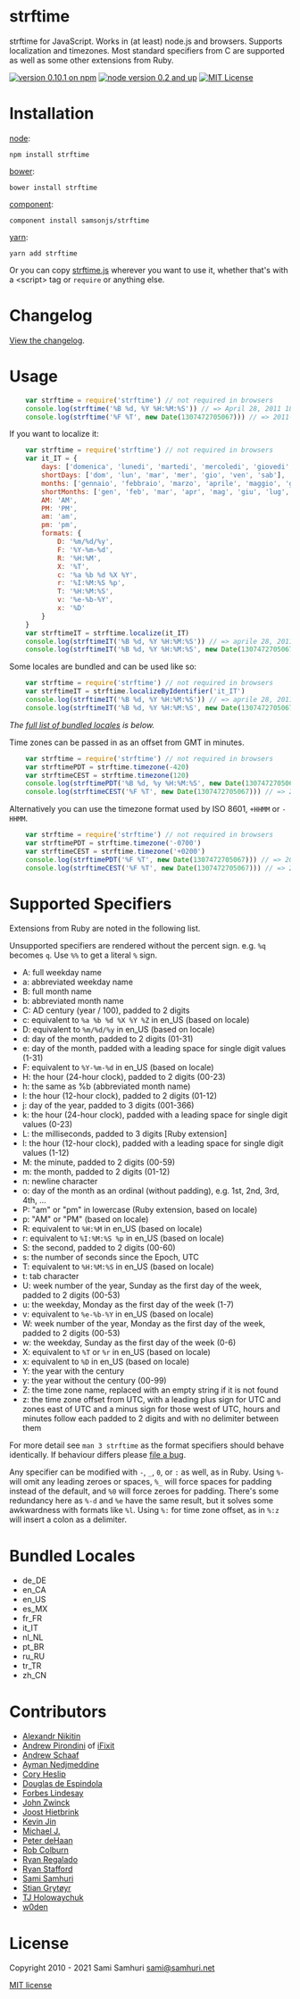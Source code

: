 strftime
========

strftime for JavaScript. Works in (at least) node.js and browsers. Supports localization and timezones. Most standard specifiers from C are supported as well as some other extensions from Ruby.

[![version 0.10.1 on npm](https://img.shields.io/badge/npm-0.10.0-brightgreen.svg?style=flat)](https://www.npmjs.com/package/strftime) [![node version 0.2 and up](https://img.shields.io/badge/node->=0.2-brightgreen.svg?style=flat)](https://nodejs.org) [![MIT License](https://img.shields.io/badge/License-MIT-blue.svg?style=flat)](https://sjs.mit-license.org)

Installation
============

[node](https://nodejs.org):

    npm install strftime

[bower](http://bower.io):

    bower install strftime

[component](https://github.com/componentjs/component):

    component install samsonjs/strftime

[yarn](https://yarnpkg.com):

    yarn add strftime

Or you can copy [strftime.js](https://github.com/samsonjs/strftime/blob/master/strftime.js) wherever you want to use it, whether that's with a &lt;script&gt; tag or `require` or anything else.

Changelog
=========

[View the changelog](https://github.com/samsonjs/strftime/blob/master/Changelog.md).

Usage
=====

```JavaScript
    var strftime = require('strftime') // not required in browsers
    console.log(strftime('%B %d, %Y %H:%M:%S')) // => April 28, 2011 18:21:08
    console.log(strftime('%F %T', new Date(1307472705067))) // => 2011-06-07 18:51:45
```


If you want to localize it:

```JavaScript
    var strftime = require('strftime') // not required in browsers
    var it_IT = {
        days: ['domenica', 'lunedi', 'martedi', 'mercoledi', 'giovedi', 'venerdi', 'sabato'],
        shortDays: ['dom', 'lun', 'mar', 'mer', 'gio', 'ven', 'sab'],
        months: ['gennaio', 'febbraio', 'marzo', 'aprile', 'maggio', 'giugno', 'luglio', 'agosto', 'settembre', 'ottobre', 'novembre', 'dicembre'],
        shortMonths: ['gen', 'feb', 'mar', 'apr', 'mag', 'giu', 'lug', 'ago', 'set', 'ott', 'nov', 'dic'],
        AM: 'AM',
        PM: 'PM',
        am: 'am',
        pm: 'pm',
        formats: {
            D: '%m/%d/%y',
            F: '%Y-%m-%d',
            R: '%H:%M',
            X: '%T',
            c: '%a %b %d %X %Y',
            r: '%I:%M:%S %p',
            T: '%H:%M:%S',
            v: '%e-%b-%Y',
            x: '%D'
        }
    }
    var strftimeIT = strftime.localize(it_IT)
    console.log(strftimeIT('%B %d, %Y %H:%M:%S')) // => aprile 28, 2011 18:21:08
    console.log(strftimeIT('%B %d, %Y %H:%M:%S', new Date(1307472705067))) // => giugno 7, 2011 18:51:45
```

Some locales are bundled and can be used like so:

```JavaScript
    var strftime = require('strftime') // not required in browsers
    var strftimeIT = strftime.localizeByIdentifier('it_IT')
    console.log(strftimeIT('%B %d, %Y %H:%M:%S')) // => aprile 28, 2011 18:21:08
    console.log(strftimeIT('%B %d, %Y %H:%M:%S', new Date(1307472705067))) // => giugno 7, 2011 18:51:45
```

_The [full list of bundled locales](#locales) is below._

Time zones can be passed in as an offset from GMT in minutes.

```JavaScript
    var strftime = require('strftime') // not required in browsers
    var strftimePDT = strftime.timezone(-420)
    var strftimeCEST = strftime.timezone(120)
    console.log(strftimePDT('%B %d, %y %H:%M:%S', new Date(1307472705067))) // => June 07, 11 11:51:45
    console.log(strftimeCEST('%F %T', new Date(1307472705067))) // => 2011-06-07 20:51:45
```

Alternatively you can use the timezone format used by ISO 8601, `+HHMM` or `-HHMM`.

```JavaScript
    var strftime = require('strftime') // not required in browsers
    var strftimePDT = strftime.timezone('-0700')
    var strftimeCEST = strftime.timezone('+0200')
    console.log(strftimePDT('%F %T', new Date(1307472705067))) // => 2011-06-07 11:51:45
    console.log(strftimeCEST('%F %T', new Date(1307472705067))) // => 2011-06-07 20:51:45
```

Supported Specifiers
====================

Extensions from Ruby are noted in the following list.

Unsupported specifiers are rendered without the percent sign.
e.g. `%q` becomes `q`. Use `%%` to get a literal `%` sign.

- A: full weekday name
- a: abbreviated weekday name
- B: full month name
- b: abbreviated month name
- C: AD century (year / 100), padded to 2 digits
- c: equivalent to `%a %b %d %X %Y %Z` in en_US (based on locale)
- D: equivalent to `%m/%d/%y` in en_US (based on locale)
- d: day of the month, padded to 2 digits (01-31)
- e: day of the month, padded with a leading space for single digit values (1-31)
- F: equivalent to `%Y-%m-%d` in en_US (based on locale)
- H: the hour (24-hour clock), padded to 2 digits (00-23)
- h: the same as %b (abbreviated month name)
- I: the hour (12-hour clock), padded to 2 digits (01-12)
- j: day of the year, padded to 3 digits (001-366)
- k: the hour (24-hour clock), padded with a leading space for single digit values (0-23)
- L: the milliseconds, padded to 3 digits [Ruby extension]
- l: the hour (12-hour clock), padded with a leading space for single digit values (1-12)
- M: the minute, padded to 2 digits (00-59)
- m: the month, padded to 2 digits (01-12)
- n: newline character
- o: day of the month as an ordinal (without padding), e.g. 1st, 2nd, 3rd, 4th, ...
- P: "am" or "pm" in lowercase (Ruby extension, based on locale)
- p: "AM" or "PM" (based on locale)
- R: equivalent to `%H:%M` in en_US (based on locale)
- r: equivalent to `%I:%M:%S %p` in en_US (based on locale)
- S: the second, padded to 2 digits (00-60)
- s: the number of seconds since the Epoch, UTC
- T: equivalent to `%H:%M:%S` in en_US (based on locale)
- t: tab character
- U: week number of the year, Sunday as the first day of the week, padded to 2 digits (00-53)
- u: the weekday, Monday as the first day of the week (1-7)
- v: equivalent to `%e-%b-%Y` in en_US (based on locale)
- W: week number of the year, Monday as the first day of the week, padded to 2 digits (00-53)
- w: the weekday, Sunday as the first day of the week (0-6)
- X: equivalent to `%T` or `%r` in en_US (based on locale)
- x: equivalent to `%D` in en_US (based on locale)
- Y: the year with the century
- y: the year without the century (00-99)
- Z: the time zone name, replaced with an empty string if it is not found
- z: the time zone offset from UTC, with a leading plus sign for UTC and zones east
     of UTC and a minus sign for those west of UTC, hours and minutes follow each
     padded to 2 digits and with no delimiter between them

For more detail see `man 3 strftime` as the format specifiers should behave identically. If behaviour differs please [file a bug](https://github.com/samsonjs/strftime/issues/new).

Any specifier can be modified with `-`, `_`, `0`, or `:` as well, as in Ruby. Using `%-` will omit any leading zeroes or spaces, `%_` will force spaces for padding instead of the default, and `%0` will force zeroes for padding. There's some redundancy here as `%-d` and `%e` have the same result, but it solves some awkwardness with formats like `%l`. Using `%:` for time zone offset, as in `%:z` will insert a colon as a delimiter.

<a name="locales"></a>
Bundled Locales
===============

  - de\_DE
  - en\_CA
  - en\_US
  - es\_MX
  - fr\_FR
  - it\_IT
  - nl\_NL
  - pt\_BR
  - ru\_RU
  - tr\_TR
  - zh\_CN

Contributors
============

* [Alexandr Nikitin](https://github.com/alexandrnikitin)
* [Andrew Pirondini](https://github.com/andrewjpiro) of [iFixit](https://github.com/iFixit)
* [Andrew Schaaf](https://github.com/andrewschaaf)
* [Ayman Nedjmeddine](https://github.com/IOAyman)
* [Cory Heslip](https://github.com/cheslip)
* [Douglas de Espindola](https://github.com/douglasep)
* [Forbes Lindesay](https://github.com/ForbesLindesay)
* [John Zwinck](https://github.com/jzwinck)
* [Joost Hietbrink](https://github.com/joost)
* [Kevin Jin](https://github.com/Kevin-Jin)
* [Michael J.](https://github.com/michaeljayt)
* [Peter deHaan](https://github.com/pdehaan)
* [Rob Colburn](https://github.com/robcolburn)
* [Ryan Regalado](https://github.com/d48)
* [Ryan Stafford](https://github.com/ryanstafford)
* [Sami Samhuri](https://github.com/samsonjs)
* [Stian Grytøyr](https://github.com/stiang)
* [TJ Holowaychuk](https://github.com/tj)
* [w0den](https://github.com/w0den)


License
=======

Copyright 2010 - 2021 Sami Samhuri sami@samhuri.net

[MIT license](https://sjs.mit-license.org)

